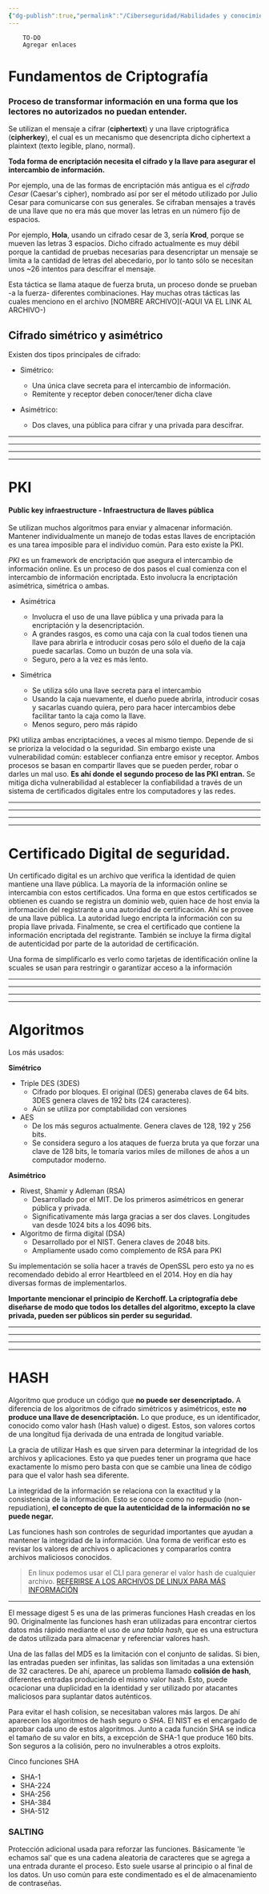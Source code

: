```yaml
---
{"dg-publish":true,"permalink":"/Ciberseguridad/Habilidades y conocimientos básicos/Fundamentos de criptografia/"}
---
```


        TO-DO
        Agregar enlaces

# Fundamentos de Criptografía
### Proceso de transformar información en una forma que los lectores no autorizados no puedan entender.

Se utilizan el mensaje a cifrar (__ciphertext__) y una llave criptográfica (__cipherkey__), el cual es un mecanismo que desencripta dicho ciphertext a plaintext (texto legible, plano, normal).

__Toda forma de encriptación necesita el cifrado y la llave para asegurar el intercambio de información.__

Por ejemplo, una de las formas de encriptación más antigua es el _cifrado Cesar_ (Caesar's cipher), nombrado así por ser el método utilizado por Julio Cesar para comunicarse con sus generales.
Se cifraban mensajes a través de una llave que no era más que mover las letras en un número fijo de espacios.

Por ejemplo, __Hola__, usando un cifrado cesar de 3, sería __Krod__, porque se mueven las letras 3 espacios.
Dicho cifrado actualmente es muy débil porque la cantidad de pruebas necesarias para desencriptar un mensaje se limita a la cantidad de letras del abecedario, por lo tanto sólo se necesitan unos ~26 intentos para descifrar el mensaje.

Esta táctica se llama ataque de fuerza bruta, un proceso donde se prueban -a la fuerza- diferentes combinaciones.
Hay muchas otras tácticas las cuales menciono en el archivo [NOMBRE ARCHIVO](-AQUI VA EL LINK AL ARCHIVO-)

## Cifrado simétrico y asimétrico

Existen dos tipos principales de cifrado:
- Simétrico:
  - Una única clave secreta para el intercambio de información.
  - Remitente y receptor deben conocer/tener dicha clave

- Asimétrico:
   - Dos claves, una pública para cifrar y una privada para descifrar.

---
---
---
---

# PKI
#### Public key infraestructure - Infraestructura de llaves pública

Se utilizan muchos algoritmos para enviar y almacenar información. Mantener individualmente un manejo de todas estas llaves de encriptación es una tarea imposible para el individuo común. Para esto existe la PKI.

_PKI_ es un framework de encriptación que asegura el intercambio de información online.
Es un proceso de dos pasos el cual comienza con el intercambio de información encriptada.
Esto involucra la encriptación asimétrica, simétrica o ambas.

- Asimétrica
  - Involucra el uso de una llave pública y una privada para la encriptación y la desencriptación.
  - A grandes rasgos, es como una caja con la cual todos tienen una llave para abrirla e introducir cosas pero sólo el dueño de la caja puede sacarlas. Como un buzón de una sola vía.
  - Seguro, pero a la vez es más lento.

- Simétrica
  - Se utiliza sólo una llave secreta para el intercambio
  - Usando la caja nuevamente, el dueño puede abrirla, introducir cosas y sacarlas cuando quiera, pero para hacer intercambios debe facilitar tanto la caja como la llave.
  - Menos seguro, pero más rápido

PKI utiliza ambas encriptaciónes, a veces al mismo tiempo. Depende de si se prioriza la velocidad o la seguridad.
Sin embargo existe una vulnerabilidad común: establecer confianza entre emisor y receptor.
Ambos procesos se basan en compartir llaves que se pueden perder, robar o darles un mal uso.
__Es ahí donde el segundo proceso de las PKI entran.__
Se mitiga dicha vulnerabilidad al establecer la confiabilidad a través de un sistema de certificados digitales entre los computadores y las redes.

---
---
---
---

# Certificado Digital de seguridad.

Un certificado digital es un archivo que verifica la identidad de quien mantiene una llave pública. La mayoría de la información online se intercambia con estos certificados.
Una forma en que estos certificados se obtienen es cuando se registra un dominio web, quien hace de host envia la información del registrante a una autoridad de certificación. Ahí se provee de una llave pública. La autoridad luego encripta la información con su propia llave privada. Finalmente, se crea el certificado que contiene la información encriptada del registrante. También se incluye la firma digital de autenticidad por parte de la autoridad de certificación.

Una forma de simplificarlo es verlo como tarjetas de identificación online la scuales se usan para restringir o garantizar acceso a la información


---
---
---
---

# Algoritmos
Los más usados:

**Simétrico**
- Triple DES (3DES)
   - Cifrado por bloques. El original (DES) generaba claves de 64 bits. 3DES genera claves de 192 bits (24 caracteres).
   - Aún se utiliza por comptabilidad con versiones
 - AES
   - De los más seguros actualmente. Genera claves de 128, 192 y 256 bits.
   - Se considera seguro a los ataques de fuerza bruta ya que forzar una clave de 128 bits, le tomaría varios miles de millones de años a un computador moderno.

**Asimétrico**
- Rivest, Shamir y Adleman (RSA)
   - Desarrollado por el MIT. De los primeros asimétricos en generar pública y privada.
   - Significativamente más larga gracias a ser dos claves. Longitudes van desde 1024 bits a los 4096 bits.
- Algoritmo de firma digital (DSA)
   - Desarrollado por el NIST. Genera claves de 2048 bits.
   - Ampliamente usado como complemento de RSA para PKI

Su implementación se solía hacer a través de OpenSSL pero esto ya no es recomendado debido al error Heartbleed en el 2014. 
Hoy en día hay diversas formas de implementarlos.

**Importante mencionar el principio de Kerchoff. La criptografía debe diseñarse de modo que todos los detalles del algoritmo, excepto la clave privada, pueden ser públicos sin perder su seguridad.**

---
---
---
---

# HASH

Algoritmo que produce un código que **no puede ser desencriptado.**
A diferencia de los algoritmos de cifrado simétricos y asimétricos, este **no produce una llave de desencriptación.** Lo que produce, es un identificador, conocido como valor hash (Hash value) o digest. Estos, son valores cortos de una longitud fija derivada de una entrada de longitud variable.

La gracia de utilizar Hash es que sirven para determinar la integridad de los archivos y aplicaciones. Esto ya que puedes tener un programa que hace exactamente lo mismo pero basta con que se cambie una linea de código para que el valor hash sea diferente.

La integridad de la información se relaciona con la exactitud y la consistencia de la información. Esto se conoce como no repudio (non-repudiation), **el concepto de que la autenticidad de la información no se puede negar.**

Las funciones hash son controles de seguridad importantes que ayudan a mantener la integridad de la información.
Una forma de verificar esto es revisar los valores de archivos o aplicaciones y compararlos contra archivos maliciosos conocidos.

>En linux podemos usar el CLI para generar el valor hash de cualquier archivo.
[REFERIRSE A LOS ARCHIVOS DE LINUX PARA MÁS INFORMACIÓN](-AQUIVAELENLACE-)

---

El message digest 5 es una de las primeras funciones Hash creadas en los 90.
Originalmente las funciones hash eran utilizadas para encontrar ciertos datos más rápido mediante el uso de *una tabla hash*, que es una estructura de datos utilizada para almacenar y referenciar valores hash.

Una de las fallas del MD5 es la limitación con el conjunto de salidas. Si bien, las entradas pueden ser infinitas, las salidas son limitadas a una extensión de 32 caracteres. De ahí, aparece un problema llamado **colisión de hash**, diferentes entradas produciendo el mismo valor hash. Esto, puede ocacionar una duplicidad en la identidad y ser utilizado por atacantes maliciosos para suplantar datos auténticos.

Para evitar el hash colision, se necesitaban valores más largos. De ahí aparecen los algoritmos de hash seguro o *SHA*.
El NIST es el encargado de aprobar cada uno de estos algoritmos. Junto a cada función SHA se indica el tamaño de su valor en bits, a excepción de SHA-1 que produce 160 bits.
Son seguros a la colisión, pero no invulnerables a otros exploits.

Cinco funciones SHA

- SHA-1
- SHA-224
- SHA-256
- SHA-384
- SHA-512

### SALTING

Protección adicional usada para reforzar las funciones. Básicamente 'le echamos sal' que es una cadena aleatoria de caracteres que se agrega a una entrada durante el proceso.
Esto suele usarse al principio o al final de los datos. Un uso común para este condimentado es el de almacenamiento de contraseñas.